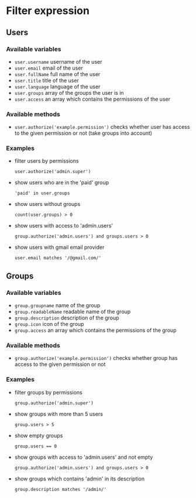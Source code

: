 # Filter expression

## Users
### Available variables
* `user.username` username of the user
* `user.email` email of the user
* `user.fullName` full name of the user
* `user.title` title of the user
* `user.language` language of the user
* `user.groups` array of the groups the user is in
* `user.access` an array which contains the permissions of the user

### Available methods
* `user.authorize('example.permission')` checks whether user has access to the given permission or not (take groups into account)

### Examples
* filter users by permissions
  ```
  user.authorize('admin.super')
  ```
* show users who are in the 'paid' group
  ```
  'paid' in user.groups
  ```
* show users without groups
  ```
  count(user.groups) > 0
  ```
* show users with access to 'admin.users'
  ```
  group.authorize('admin.users') and groups.users > 0
* show users with gmail email provider
  ```
  user.email matches '/@gmail.com/'
  ```

## Groups
### Available variables
* `group.groupname` name of the group
* `group.readableName` readable name of the group
* `group.description` description of the group
* `group.icon` icon of the group
* `group.access` an array which contains the permissions of the group

### Available methods
* `group.authorize('example.permission')` checks whether group has access to the given permission or not

### Examples
* filter groups by permissions
  ```
  group.authorize('admin.super')
  ```
* show groups with more than 5 users
  ```
  group.users > 5
  ```
* show empty groups
  ```
  group.users == 0
  ```
* show groups with access to 'admin.users' and not empty
  ```
  group.authorize('admin.users') and groups.users > 0
* show groups which contains 'admin' in its description
  ```
  group.description matches '/admin/'
  ```